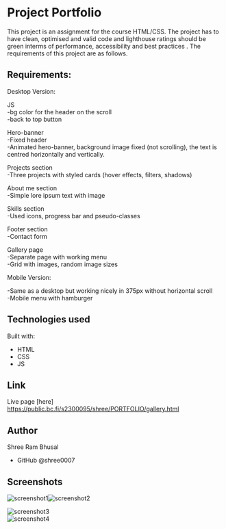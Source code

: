 # Project Portfolio

This project is an assignment for the course HTML/CSS. The project has to have clean, optimised and valid code and lighthouse ratings should be green interms of performance, accessibility and best practices . The requirements of this project are as follows.


## Requirements:


Desktop Version:

JS </br>
-bg color for the header on the scroll</br>
-back to top button


Hero-banner </br>
-Fixed header </br>
-Animated hero-banner, background image fixed (not scrolling), the text is centred horizontally and vertically.


Projects section</br>
-Three projects with styled cards (hover effects, filters, shadows)


About me section</br>
-Simple lore ipsum text with image

Skills section</br>
-Used icons, progress bar and pseudo-classes

Footer section</br>
-Contact form

Gallery page</br>
-Separate page with working menu </br>
-Grid with images, random image sizes


Mobile Version:

-Same as a desktop but working nicely in 375px without horizontal scroll</br>
-Mobile menu with hamburger 



## Technologies used

Built with: 

- HTML
- CSS
- JS


## Link

Live page [here] https://public.bc.fi/s2300095/shree/PORTFOLIO/gallery.html


## Author

Shree Ram Bhusal
- GitHub @shree0007


## Screenshots
![screenshot1](pics/screenshot1.png)![screenshot2](pics/screenshot2.png) 

![screenshot3](pics/screenshot3.png) <br>
![screenshot4](pics/screenshot4.png)



